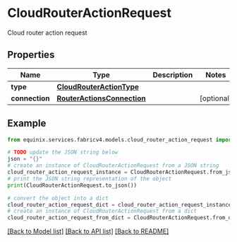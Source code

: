 # CloudRouterActionRequest

Cloud router action request

## Properties

Name | Type | Description | Notes
------------ | ------------- | ------------- | -------------
**type** | [**CloudRouterActionType**](CloudRouterActionType.md) |  | 
**connection** | [**RouterActionsConnection**](RouterActionsConnection.md) |  | [optional] 

## Example

```python
from equinix.services.fabricv4.models.cloud_router_action_request import CloudRouterActionRequest

# TODO update the JSON string below
json = "{}"
# create an instance of CloudRouterActionRequest from a JSON string
cloud_router_action_request_instance = CloudRouterActionRequest.from_json(json)
# print the JSON string representation of the object
print(CloudRouterActionRequest.to_json())

# convert the object into a dict
cloud_router_action_request_dict = cloud_router_action_request_instance.to_dict()
# create an instance of CloudRouterActionRequest from a dict
cloud_router_action_request_from_dict = CloudRouterActionRequest.from_dict(cloud_router_action_request_dict)
```
[[Back to Model list]](../README.md#documentation-for-models) [[Back to API list]](../README.md#documentation-for-api-endpoints) [[Back to README]](../README.md)


